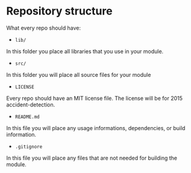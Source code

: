 Repository structure
=====================

What every repo should have:

* ```lib/```

In this folder you place all libraries that you use in your module.

* ```src/```

In this folder you will place all source files for your module

* ```LICENSE```

Every repo should have an MIT license file. The license will be for 2015 accident-detection.

* ```README.md```

In this file you will place any usage informations, dependencies, or build
information.

* ```.gitignore```

In this file you will place any files that are not needed for building the module.
